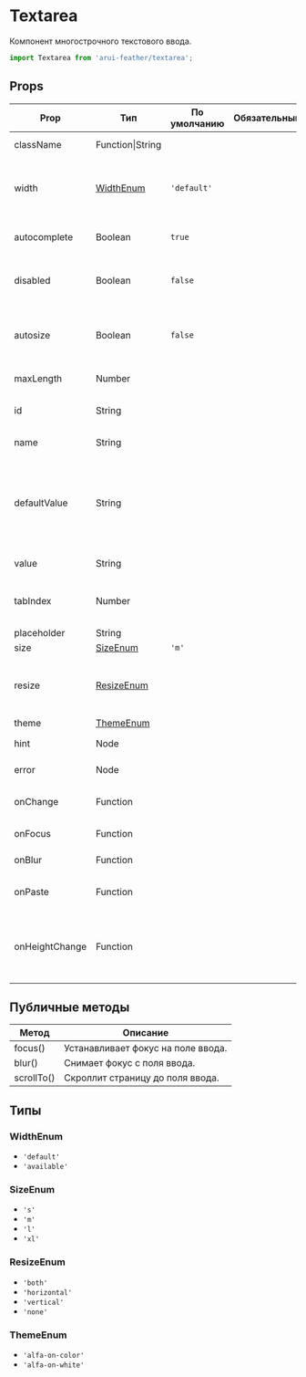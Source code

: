# Textarea

Компонент многострочного текстового ввода.

```javascript
import Textarea from 'arui-feather/textarea';
```




## Props


| Prop  | Тип  | По умолчанию | Обязательный | Описание |
| ----- | ---- | ------------ | ------------ |----------|
| className | Function\|String |  |  | Дополнительный класс |
| width | [WidthEnum](#WidthEnum) | `'default'`  |  | Управление возможностью компонента занимать всю ширину родителя |
| autocomplete | Boolean | `true`  |  | Управление автозаполнением компонента |
| disabled | Boolean | `false`  |  | Управление возможностью изменения значения компонента |
| autosize | Boolean | `false`  |  | Управление возможностью подстраивать высоту компонента под высоту текста |
| maxLength | Number |  |  | Максимальное число символов |
| id | String |  |  | Уникальный идентификатор блока |
| name | String |  |  | Уникальное имя блока |
| defaultValue | String |  |  | Содержимое поля ввода, указанное по умолчанию (используйте это поле если хотите использовать компонент как uncontrolled) |
| value | String |  |  | Содержимое поля ввода |
| tabIndex | Number |  |  | Последовательность перехода между контролами при нажатии на Tab |
| placeholder | String |  |  | Подсказка |
| size | [SizeEnum](#SizeEnum) | `'m'`  |  | Размер компонента |
| resize | [ResizeEnum](#ResizeEnum) |  |  | Управление возможностью изменения размеров компонента |
| theme | [ThemeEnum](#ThemeEnum) |  |  | Тема компонента |
| hint | Node |  |  | Подсказка под полем |
| error | Node |  |  | Отображение ошибки |
| onChange | Function |  |  | Обработчик изменения значения 'value' |
| onFocus | Function |  |  | Обработчик фокуса поля |
| onBlur | Function |  |  | Обработчик снятия фокуса c поля |
| onPaste | Function |  |  | Обработчик события вставки текста в поле |
| onHeightChange | Function |  |  | Обработчик события изменения высоты компонента со значением параметра "autosize" = true |





## Публичные методы
| Метод  | Описание |
| ------ | -------- |
| focus() | Устанавливает фокус на поле ввода. |
| blur() | Снимает фокус с поля ввода. |
| scrollTo() | Скроллит страницу до поля ввода. |





## Типы






### <a id="WidthEnum"></a>WidthEnum

 * `'default'`
 * `'available'`


### <a id="SizeEnum"></a>SizeEnum

 * `'s'`
 * `'m'`
 * `'l'`
 * `'xl'`


### <a id="ResizeEnum"></a>ResizeEnum

 * `'both'`
 * `'horizontal'`
 * `'vertical'`
 * `'none'`


### <a id="ThemeEnum"></a>ThemeEnum

 * `'alfa-on-color'`
 * `'alfa-on-white'`



